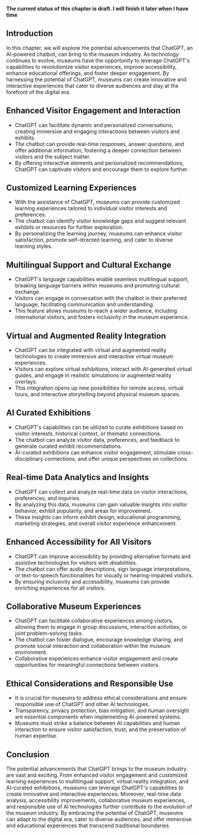 **The current status of this chapter is draft. I will finish it later when I have time**

Introduction
------------

In this chapter, we will explore the potential advancements that ChatGPT, an AI-powered chatbot, can bring to the museum industry. As technology continues to evolve, museums have the opportunity to leverage ChatGPT's capabilities to revolutionize visitor experiences, improve accessibility, enhance educational offerings, and foster deeper engagement. By harnessing the potential of ChatGPT, museums can create innovative and interactive experiences that cater to diverse audiences and stay at the forefront of the digital era.

Enhanced Visitor Engagement and Interaction
-------------------------------------------

* ChatGPT can facilitate dynamic and personalized conversations, creating immersive and engaging interactions between visitors and exhibits.
* The chatbot can provide real-time responses, answer questions, and offer additional information, fostering a deeper connection between visitors and the subject matter.
* By offering interactive elements and personalized recommendations, ChatGPT can captivate visitors and encourage them to explore further.

Customized Learning Experiences
-------------------------------

* With the assistance of ChatGPT, museums can provide customized learning experiences tailored to individual visitor interests and preferences.
* The chatbot can identify visitor knowledge gaps and suggest relevant exhibits or resources for further exploration.
* By personalizing the learning journey, museums can enhance visitor satisfaction, promote self-directed learning, and cater to diverse learning styles.

Multilingual Support and Cultural Exchange
------------------------------------------

* ChatGPT's language capabilities enable seamless multilingual support, breaking language barriers within museums and promoting cultural exchange.
* Visitors can engage in conversation with the chatbot in their preferred language, facilitating communication and understanding.
* This feature allows museums to reach a wider audience, including international visitors, and fosters inclusivity in the museum experience.

Virtual and Augmented Reality Integration
-----------------------------------------

* ChatGPT can be integrated with virtual and augmented reality technologies to create immersive and interactive virtual museum experiences.
* Visitors can explore virtual exhibitions, interact with AI-generated virtual guides, and engage in realistic simulations or augmented reality overlays.
* This integration opens up new possibilities for remote access, virtual tours, and interactive storytelling beyond physical museum spaces.

AI Curated Exhibitions
----------------------

* ChatGPT's capabilities can be utilized to curate exhibitions based on visitor interests, historical context, or thematic connections.
* The chatbot can analyze visitor data, preferences, and feedback to generate curated exhibit recommendations.
* AI-curated exhibitions can enhance visitor engagement, stimulate cross-disciplinary connections, and offer unique perspectives on collections.

Real-time Data Analytics and Insights
-------------------------------------

* ChatGPT can collect and analyze real-time data on visitor interactions, preferences, and inquiries.
* By analyzing this data, museums can gain valuable insights into visitor behavior, exhibit popularity, and areas for improvement.
* These insights can inform exhibit design, educational programming, marketing strategies, and overall visitor experience enhancement.

Enhanced Accessibility for All Visitors
---------------------------------------

* ChatGPT can improve accessibility by providing alternative formats and assistive technologies for visitors with disabilities.
* The chatbot can offer audio descriptions, sign language interpretations, or text-to-speech functionalities for visually or hearing-impaired visitors.
* By ensuring inclusivity and accessibility, museums can provide enriching experiences for all visitors.

Collaborative Museum Experiences
--------------------------------

* ChatGPT can facilitate collaborative experiences among visitors, allowing them to engage in group discussions, interactive activities, or joint problem-solving tasks.
* The chatbot can foster dialogue, encourage knowledge sharing, and promote social interaction and collaboration within the museum environment.
* Collaborative experiences enhance visitor engagement and create opportunities for meaningful connections between visitors.

Ethical Considerations and Responsible Use
------------------------------------------

* It is crucial for museums to address ethical considerations and ensure responsible use of ChatGPT and other AI technologies.
* Transparency, privacy protection, bias mitigation, and human oversight are essential components when implementing AI-powered systems.
* Museums must strike a balance between AI capabilities and human interaction to ensure visitor satisfaction, trust, and the preservation of human expertise.

Conclusion
----------

The potential advancements that ChatGPT brings to the museum industry are vast and exciting. From enhanced visitor engagement and customized learning experiences to multilingual support, virtual reality integration, and AI-curated exhibitions, museums can leverage ChatGPT's capabilities to create innovative and interactive experiences. Moreover, real-time data analysis, accessibility improvements, collaborative museum experiences, and responsible use of AI technologies further contribute to the evolution of the museum industry. By embracing the potential of ChatGPT, museums can adapt to the digital era, cater to diverse audiences, and offer immersive and educational experiences that transcend traditional boundaries.
